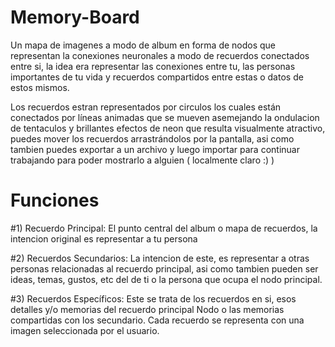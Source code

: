 # Memory-Board
Un mapa de imagenes a modo de album en forma de nodos que representan la conexiones neuronales a modo de recuerdos conectados entre si, la idea era representar las conexiones entre tu, las personas importantes de tu vida y recuerdos compartidos entre estas o datos de estos mismos. 

Los recuerdos estran representados por circulos los cuales están conectados por líneas animadas que se mueven asemejando la ondulacion de tentaculos y brillantes efectos de neon que resulta visualmente atractivo, puedes mover los recuerdos arrastrándolos por la pantalla, asi como tambien puedes exportar a un archivo y luego importar para continuar trabajando para poder mostrarlo a alguien ( localmente claro :) )

# Funciones
#1) Recuerdo Principal:
El punto central del album o mapa de recuerdos, la intencion original es representar a tu persona

#2) Recuerdos Secundarios: 
La intencion de este, es representar a otras personas relacionadas al recuerdo principal, asi como tambien pueden ser ideas, temas, gustos, etc del de ti o la persona que ocupa el nodo principal.

#3) Recuerdos Específicos: 
Este se trata de los recuerdos en si, esos detalles y/o memorias del recuerdo principal Nodo o las memorias compartidas con los secundario.
Cada recuerdo se representa con una imagen seleccionada por el usuario. 


